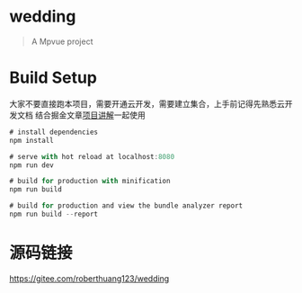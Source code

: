 # wedding
> A Mpvue project
# Build Setup
大家不要直接跑本项目，需要开通云开发，需要建立集合，上手前记得先熟悉云开发文档
结合掘金文章[项目讲解](https://juejin.im/post/5c341e1d6fb9a049f66c4876#heading-5)一起使用
```javascript
# install dependencies
npm install

# serve with hot reload at localhost:8080
npm run dev

# build for production with minification
npm run build

# build for production and view the bundle analyzer report
npm run build --report
```
# 源码链接
https://gitee.com/roberthuang123/wedding
